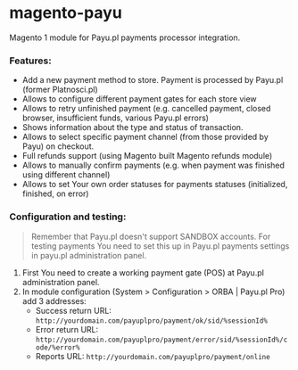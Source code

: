 # magento-payu
Magento 1 module for Payu.pl payments processor integration.

### Features:
* Add a new payment method to store. Payment is processed by Payu.pl (former Platnosci.pl)
* Allows to configure different payment gates for each store view
* Allows to retry unfinished payment (e.g. cancelled payment, closed browser, insufficient funds, various Payu.pl errors)
* Shows information about the type and status of transaction.
* Allows to select specific payment channel (from those provided by Payu) on checkout.
* Full refunds support (using Magento built Magento refunds module)
* Allows to manually confirm payments (e.g. when payment was finished using different channel)
* Allows to set Your own order statuses for payments statuses (initialized, finished, on error)

### Configuration and testing:

> Remember that Payu.pl doesn't support SANDBOX accounts. For testing payments You need to set this up in Payu.pl payments settings in payu.pl administration panel.

1. First You need to create a working payment gate (POS) at Payu.pl administration panel.
2. In module configuration (System > Configuration > ORBA | Payu.pl Pro) add 3 addresses:
   * Success return URL: ```http://yourdomain.com/payuplpro/payment/ok/sid/%sessionId%```
   * Error return URL: ```http://yourdomain.com/payuplpro/payment/error/sid/%sessionId%/code/%error%```
   * Reports URL: ```http://yourdomain.com/payuplpro/payment/online```